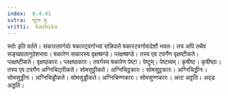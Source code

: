 ```yaml
---
index:  8.4.41
sutra:  ष्टुना षुः
vritti:  kashika 
---
```


स्तोः इति वर्तते। सकारतवर्गयोः षकारट्वर्गाभ्यां सन्निपाते षकारटवर्गावादेशौ भवतः। तत्र अपि तथैव सङ्ख्यातानुदेशभावः। षकारेण सकारस्य वृक्षष्षण्डे। प्लक्षष्षण्डे। तस्य एव टवर्गेण वृक्षष्टीकते। प्लक्षष्टीकते। वृक्षष्ठकारः। प्लक्षष्ठकारः। तवर्गस्य षकारेण पेष्टा। पेष्टुम्। पेष्टव्यम्। कृषीष्ट। कृषीष्ठाः। तस्य एव टवर्गेण अग्निचिट्तीकते। सोमसुट्टीकते। अग्निचिट्ठकारः। सोमसुट्ठकारः। अग्निचिड्डीनः। सोमसुड्डीनः। अग्निचिड्ढौकते। सोमसुड्ढौकते। अग्निचिण्णकारः। सोमसुण्णकारः। अत्ट अट्टति। अद्ड अड्डति।

